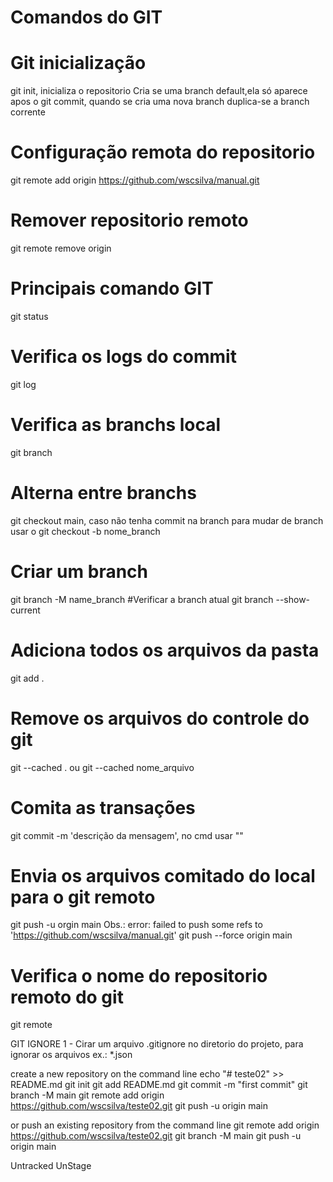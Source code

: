 # Comandos do GIT
# Git inicialização
git init, inicializa o repositorio
Cria se uma branch default,ela só aparece apos o git commit, quando se cria uma nova branch duplica-se a branch corrente
# Configuração remota do repositorio
git remote add origin https://github.com/wscsilva/manual.git
# Remover repositorio remoto
git remote remove origin
# Principais comando GIT
git status
# Verifica os logs do commit
git log
# Verifica as branchs local
git branch
# Alterna entre branchs
git checkout main, caso não tenha commit na branch para mudar de branch usar o git checkout -b nome_branch
# Criar um branch
git branch -M name_branch
#Verificar a branch atual
git branch --show-current
# Adiciona todos os arquivos da pasta 
git add .
# Remove os arquivos do controle do git
git --cached . ou git --cached nome_arquivo
#  Comita as transações
git commit -m 'descrição da mensagem', no cmd usar ""
# Envia os arquivos comitado do local para o git remoto
git push -u orgin main
Obs.: error: failed to push some refs to 'https://github.com/wscsilva/manual.git'
git push --force origin main
# Verifica o nome do repositorio remoto do git
git remote

GIT IGNORE
1 - Cirar um arquivo .gitignore no diretorio do projeto, para ignorar os arquivos ex.: *.json

create a new repository on the command line
echo "# teste02" >> README.md
git init
git add README.md
git commit -m "first commit"
git branch -M main
git remote add origin https://github.com/wscsilva/teste02.git
git push -u origin main

or push an existing repository from the command line
git remote add origin https://github.com/wscsilva/teste02.git
git branch -M main
git push -u origin main

Untracked
UnStage